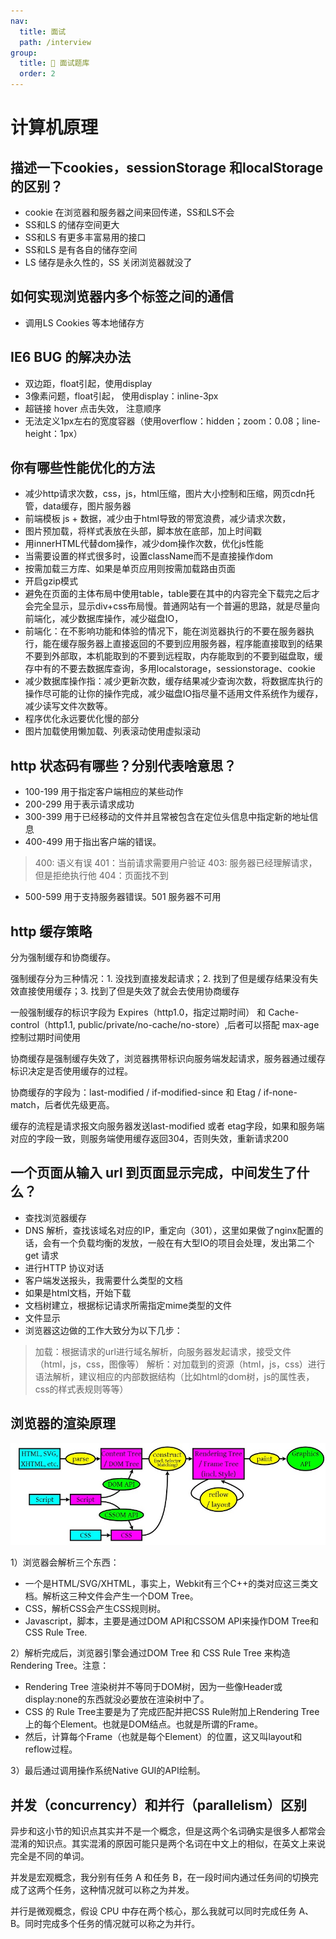 ```yaml
---
nav:
  title: 面试
  path: /interview
group:
  title: 💊 面试题库
  order: 2
---
```


# 计算机原理

## 描述一下cookies，sessionStorage 和localStorage的区别？

- cookie 在浏览器和服务器之间来回传递，SS和LS不会
- SS和LS 的储存空间更大
- SS和LS 有更多丰富易用的接口
- SS和LS 是有各自的储存空间
- LS 储存是永久性的，SS 关闭浏览器就没了

## 如何实现浏览器内多个标签之间的通信

- 调用LS Cookies 等本地储存方


## IE6 BUG 的解决办法

- 双边距，float引起，使用display
- 3像素问题，float引起， 使用display：inline-3px
- 超链接 hover 点击失效， 注意顺序
- 无法定义1px左右的宽度容器（使用overflow：hidden；zoom：0.08；line-height：1px）

## 你有哪些性能优化的方法

- 减少http请求次数，css，js，html压缩，图片大小控制和压缩，网页cdn托管，data缓存，图片服务器
- 前端模板 js + 数据，减少由于html导致的带宽浪费，减少请求次数，
- 图片预加载，将样式表放在头部，脚本放在底部，加上时间戳
- 用innerHTML代替dom操作，减少dom操作次数，优化js性能
- 当需要设置的样式很多时，设置className而不是直接操作dom
- 按需加载三方库、如果是单页应用则按需加载路由页面
- 开启gzip模式
- 避免在页面的主体布局中使用table，table要在其中的内容完全下载完之后才会完全显示，显示div+css布局慢。普通网站有一个普遍的思路，就是尽量向前端化，减少数据库操作，减少磁盘IO，
- 前端化：在不影响功能和体验的情况下，能在浏览器执行的不要在服务器执行，能在缓存服务器上直接返回的不要到应用服务器，程序能直接取到的结果不要到外部取，本机能取到的不要到远程取，内存能取到的不要到磁盘取，缓存中有的不要去数据库查询，多用localstorage，sessionstorage、cookie
- 减少数据库操作指：减少更新次数，缓存结果减少查询次数，将数据库执行的操作尽可能的让你的操作完成，减少磁盘IO指尽量不适用文件系统作为缓存，减少读写文件次数等。
- 程序优化永远要优化慢的部分
- 图片加载使用懒加载、列表滚动使用虚拟滚动

## http 状态码有哪些？分别代表啥意思？


- 100-199 用于指定客户端相应的某些动作
- 200-299 用于表示请求成功
- 300-399 用于已经移动的文件并且常被包含在定位头信息中指定新的地址信息
- 400-499 用于指出客户端的错误。

> 400: 语义有误 401：当前请求需要用户验证 403: 服务器已经理解请求，但是拒绝执行他 404：页面找不到

- 500-599 用于支持服务器错误。501 服务器不可用

## http  缓存策略

分为强制缓存和协商缓存。

强制缓存分为三种情况：1. 没找到直接发起请求；2. 找到了但是缓存结果没有失效直接使用缓存；3. 找到了但是失效了就会去使用协商缓存

一般强制缓存的标识字段为 Expires（http1.0，指定过期时间） 和 Cache-control（http1.1, public/private/no-cache/no-store）,后者可以搭配 max-age 控制过期时间使用

协商缓存是强制缓存失效了，浏览器携带标识向服务端发起请求，服务器通过缓存标识决定是否使用缓存的过程。

协商缓存的字段为：last-modified / if-modified-since 和 Etag / if-none-match，后者优先级更高。

缓存的流程是请求报文向服务器发送last-modified 或者 etag字段，如果和服务端对应的字段一致，则服务端使用缓存返回304，否则失效，重新请求200

## 一个页面从输入 url 到页面显示完成，中间发生了什么？

- 查找浏览器缓存
- DNS 解析，查找该域名对应的IP，重定向（301），这里如果做了nginx配置的话，会有一个负载均衡的发放，一般在有大型IO的项目会处理，发出第二个 get 请求
- 进行HTTP 协议对话
- 客户端发送报头，我需要什么类型的文档
- 如果是html文档，开始下载
- 文档树建立，根据标记请求所需指定mime类型的文件
- 文件显示
- 浏览器这边做的工作大致分为以下几步：

> 加载：根据请求的url进行域名解析，向服务器发起请求，接受文件（html，js，css，图像等）
> 解析：对加载到的资源（html，js，css）进行语法解析，建议相应的内部数据结构（比如html的dom树，js的属性表，css的样式表规则等等）

## 浏览器的渲染原理

![image.png](./img/htmlRender.png)

1）浏览器会解析三个东西：

- 一个是HTML/SVG/XHTML，事实上，Webkit有三个C++的类对应这三类文档。解析这三种文件会产生一个DOM Tree。
- CSS，解析CSS会产生CSS规则树。
- Javascript，脚本，主要是通过DOM API和CSSOM API来操作DOM Tree和CSS Rule Tree.

2）解析完成后，浏览器引擎会通过DOM Tree 和 CSS Rule Tree 来构造 Rendering Tree。注意：

- Rendering Tree 渲染树并不等同于DOM树，因为一些像Header或display:none的东西就没必要放在渲染树中了。
- CSS 的 Rule Tree主要是为了完成匹配并把CSS Rule附加上Rendering Tree上的每个Element。也就是DOM结点。也就是所谓的Frame。
- 然后，计算每个Frame（也就是每个Element）的位置，这又叫layout和reflow过程。

3）最后通过调用操作系统Native GUI的API绘制。

## 并发（concurrency）和并行（parallelism）区别

异步和这小节的知识点其实并不是一个概念，但是这两个名词确实是很多人都常会混淆的知识点。其实混淆的原因可能只是两个名词在中文上的相似，在英文上来说完全是不同的单词。


并发是宏观概念，我分别有任务 A 和任务 B，在一段时间内通过任务间的切换完成了这两个任务，这种情况就可以称之为并发。


并行是微观概念，假设 CPU 中存在两个核心，那么我就可以同时完成任务 A、B。同时完成多个任务的情况就可以称之为并行。
